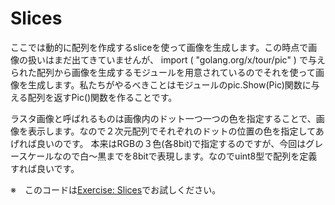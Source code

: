 # Slices
ここでは動的に配列を作成するsliceを使って画像を生成します。この時点で画像の扱いはまだ出てきていませんが、
import (
	"golang.org/x/tour/pic"
)
で与えられた配列から画像を生成するモジュールを用意されているのでそれを使って画像を生成します。私たちがやるべきことはモジュールのpic.Show(Pic)関数に与える配列を返すPic()関数を作ることです。

ラスタ画像と呼ばれるものは画像内のドット一つ一つの色を指定することで、画像を表示します。なので２次元配列でそれぞれのドットの位置の色を指定してあげれば良いのです。
本来はRGBの３色(各8bit)で指定するのですが、今回はグレースケールなので白〜黒までを8bitで表現します。なのでuint8型で配列を定義すれば良いです。

※　このコードは[Exercise: Slices](https://tour.golang.org/moretypes/18)でお試しください。
